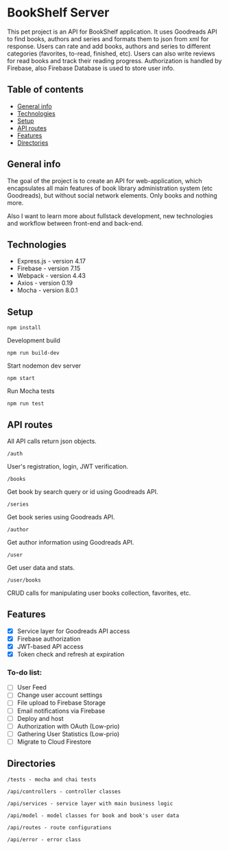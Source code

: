 # BookShelf Server

This pet project is an API for BookShelf application. It uses Goodreads API to find books, authors and series and formats them to json from xml for response. Users can rate and add books, authors and series to different categories (favorites, to-read, finished, etc). Users can also write reviews for read books and track their reading progress. Authorization is handled by Firebase, also Firebase Database is used to store user info.

## Table of contents

- [General info](#general-info)
- [Technologies](#technologies)
- [Setup](#setup)
- [API routes](#routes)
- [Features](#features)
- [Directories](#directories)

## General info

The goal of the project is to create an API for web-application, which encapsulates all main features of book library administration system (etc Goodreads), but without social network elements. Only books and nothing more.

Also I want to learn more about fullstack development, new technologies and workflow between front-end and back-end.

## Technologies

- Express.js - version 4.17
- Firebase - version 7.15
- Webpack - version 4.43
- Axios - version 0.19
- Mocha - version 8.0.1

## Setup

```
npm install
```

Development build

```
npm run build-dev
```

Start nodemon dev server

```
npm start
```

Run Mocha tests

```
npm run test
```

## API routes

All API calls return json objects.

```
/auth
```

User's registration, login, JWT verification.

```
/books
```

Get book by search query or id using Goodreads API.

```
/series
```

Get book series using Goodreads API.

```
/author
```

Get author information using Goodreads API.

```
/user
```

Get user data and stats.

```
/user/books
```

CRUD calls for manipulating user books collection, favorites, etc.

## Features

- [x] Service layer for Goodreads API access
- [x] Firebase authorization
- [x] JWT-based API access
- [x] Token check and refresh at expiration

### To-do list:

- [ ] User Feed
- [ ] Change user account settings
- [ ] File upload to Firebase Storage
- [ ] Email notifications via Firebase
- [ ] Deploy and host
- [ ] Authorization with OAuth (Low-prio)
- [ ] Gathering User Statistics (Low-prio)
- [ ] Migrate to Cloud Firestore

## Directories

```
/tests - mocha and chai tests
```

```
/api/controllers - controller classes
```

```
/api/services - service layer with main business logic
```

```
/api/model - model classes for book and book's user data
```

```
/api/routes - route configurations
```

```
/api/error - error class
```
